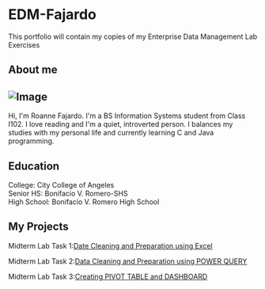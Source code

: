 # EDM-Fajardo
This portfolio will contain my copies of my Enterprise Data Management Lab Exercises

## About me
## ![Image](https://github.com/user-attachments/assets/739fea3d-0e14-4a73-9d3d-c28c0395b066)
Hi, I'm Roanne Fajardo. I'm a BS Information Systems student from Class I102. I love reading and I'm a quiet, introverted person. I balances my studies with my personal life and currently learning C and Java programming.

## Education
College: City College of Angeles\
Senior HS: Bonifacio V. Romero-SHS\
High School: Bonifacio V. Romero High School

## My Projects
Midterm Lab Task 1:[Date Cleaning and Preparation using Excel](https://roannefajardo.github.io/Midterm-Lab-Task-1/)

Midterm Lab Task 2:[Data Cleaning and Preparation using POWER QUERY](https://roannefajardo.github.io/Midterm-Lab-Task-2-/)

Midterm Lab Task 3:[Creating PIVOT TABLE and DASHBOARD](https://roannefajardo.github.io/Midterm-Lab-Task-3/)

